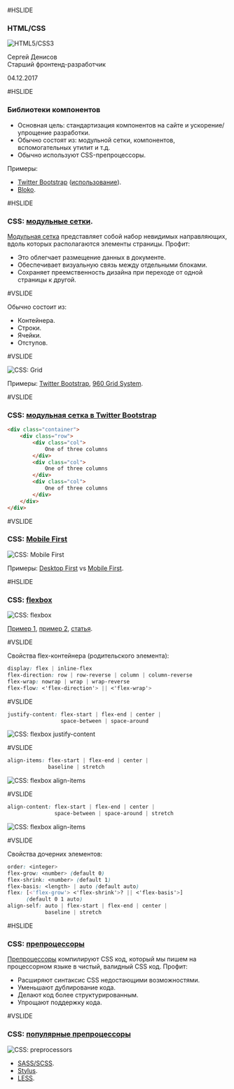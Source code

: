 #HSLIDE

### HTML/CSS

![HTML5/CSS3](images/HTML-CSS3.jpg)

Сергей Денисов  
Старший фронтенд-разработчик

04.12.2017

#HSLIDE

### Библиотеки компонентов

* Основная цель: стандартизация компонентов на сайте и ускорение/упрощение разработки.
* Обычно состоят из: модульной сетки, компонентов, вспомогательных утилит и т.д.
* Обычно используют CSS-препроцессоры. 

Примеры:
* <a href="https://getbootstrap.com" target="_blank">Twitter Bootstrap</a> (<a href="https://jsfiddle.net/sergdenisov/hngh2bec/" target="_blank">использование</a>).
* <a href="http://hhru.github.io/bloko/" target="_blank">Bloko</a>.

#HSLIDE

### CSS: <a href="http://htmlbook.ru/content/modulnaya-setka" target="_blank">модульные сетки</a>.

<a href="http://htmlbook.ru/content/modulnaya-setka" target="_blank">Модульная сетка</a> представляет собой набор невидимых направляющих, вдоль которых
располагаются элементы страницы. Профит:

* Это облегчает размещение данных в документе.
* Обеспечивает визуальную связь между отдельными блоками.
* Сохраняет преемственность дизайна при переходе от одной страницы к другой.

#VSLIDE

Обычно состоит из:

* Контейнера.
* Строки.
* Ячейки.
* Отступов.

#VSLIDE

![CSS: Grid](images/grid.jpg)


Примеры: <a href="https://getbootstrap.com/docs/4.0/layout/grid/" target="_blank">Twitter Bootstrap</a>, <a href="http://960.gs" target="_blank">960 Grid System</a>.

#VSLIDE

### CSS: <a href="https://getbootstrap.com/docs/4.0/layout/grid/" target="_blank">модульная сетка в Twitter Bootstrap</a>

```html
<div class="container">
    <div class="row">
        <div class="col">
            One of three columns
        </div>
        <div class="col">
            One of three columns
        </div>
        <div class="col">
            One of three columns
        </div>
    </div>
</div>
```

#VSLIDE

### CSS: <a href="https://www.sitepoint.com/introduction-mobile-first-media-queries/" target="_blank">Mobile First</a>

![CSS: Mobile First](images/mobile-first.png)

Примеры: <a href="https://jsfiddle.net/sergdenisov/9mgrw25e/" target="_blank">Desktop First</a> vs <a href="https://jsfiddle.net/sergdenisov/8r8z3akx/" target="_blank">Mobile First</a>.

#HSLIDE

### CSS: <a href="https://developer.mozilla.org/en-US/docs/Web/CSS/CSS_Flexible_Box_Layout/Using_CSS_flexible_boxes" target="_blank">flexbox</a>

![CSS: flexbox](images/flexbox.png)

<a href="https://jsfiddle.net/sergdenisov/zwrroac2/" target="_blank">Пример 1</a>, <a href="https://jsfiddle.net/sergdenisov/95y31w8j/" target="_blank">пример 2</a>, <a href="http://frontender.info/a-guide-to-flexbox/" target="_blank">статья</a>.

#VSLIDE

Свойства flex-контейнера (родительского элемента):

```css
display: flex | inline-flex
flex-direction: row | row-reverse | column | column-reverse
flex-wrap: nowrap | wrap | wrap-reverse
flex-flow: <'flex-direction'> || <'flex-wrap'>
```

#VSLIDE

```css
justify-content: flex-start | flex-end | center |
                 space-between | space-around
```

![CSS: flexbox justify-content](images/justify-content.png)

#VSLIDE

```css
align-items: flex-start | flex-end | center |
             baseline | stretch
```

![CSS: flexbox align-items](images/align-items.png)

#VSLIDE

```css
align-content: flex-start | flex-end | center |
               space-between | space-around | stretch
```

![CSS: flexbox align-items](images/align-content.png)

#VSLIDE

Свойства дочерних элементов:

```css
order: <integer>
flex-grow: <number> (default 0)
flex-shrink: <number> (default 1)
flex-basis: <length> | auto (default auto)
flex: [<'flex-grow'> <'flex-shrink'>? || <'flex-basis'>]
      (default 0 1 auto)
align-self: auto | flex-start | flex-end | center |
            baseline | stretch
```

#HSLIDE

### CSS: <a href="https://www.urbaninsight.com/2012/04/12/ten-reasons-you-should-be-using-css-preprocessor" target="_blank">препроцессоры</a>

<a href="https://habrahabr.ru/sandbox/78148/" target="_blank">Препроцессоры</a> компилируют СSS код, который мы пишем на процессорном языке в чистый, валидный CSS код. Профит:

* Расширяют синтаксис CSS недостающими возможностями.
* Уменьшают дублирование кода.
* Делают код более структурированным.
* Упрощают поддержку кода.

#VSLIDE

### CSS: <a href="https://www.sitepoint.com/6-current-options-css-preprocessors/" target="_blank">популярные препроцессоры</a>

![CSS: preprocessors](images/preprocessors.jpg)

* <a href="http://sass-lang.com/guide" target="_blank">SASS/SCSS</a>.
* <a href="http://stylus-lang.com" target="_blank">Stylus</a>.
* <a href="http://lesscss.org/features/#features-overview-feature" target="_blank">LESS</a>.
